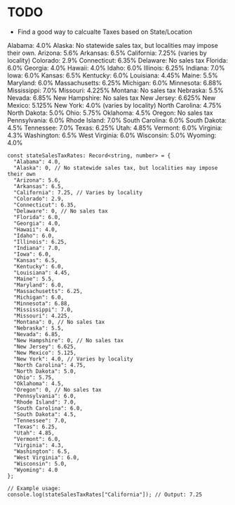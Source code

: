# TODO

- Find a good way to calcualte Taxes based on State/Location

Alabama: 4.0%
Alaska: No statewide sales tax, but localities may impose their own.
Arizona: 5.6%
Arkansas: 6.5%
California: 7.25% (varies by locality)
Colorado: 2.9%
Connecticut: 6.35%
Delaware: No sales tax
Florida: 6.0%
Georgia: 4.0%
Hawaii: 4.0%
Idaho: 6.0%
Illinois: 6.25%
Indiana: 7.0%
Iowa: 6.0%
Kansas: 6.5%
Kentucky: 6.0%
Louisiana: 4.45%
Maine: 5.5%
Maryland: 6.0%
Massachusetts: 6.25%
Michigan: 6.0%
Minnesota: 6.88%
Mississippi: 7.0%
Missouri: 4.225%
Montana: No sales tax
Nebraska: 5.5%
Nevada: 6.85%
New Hampshire: No sales tax
New Jersey: 6.625%
New Mexico: 5.125%
New York: 4.0% (varies by locality)
North Carolina: 4.75%
North Dakota: 5.0%
Ohio: 5.75%
Oklahoma: 4.5%
Oregon: No sales tax
Pennsylvania: 6.0%
Rhode Island: 7.0%
South Carolina: 6.0%
South Dakota: 4.5%
Tennessee: 7.0%
Texas: 6.25%
Utah: 4.85%
Vermont: 6.0%
Virginia: 4.3%
Washington: 6.5%
West Virginia: 6.0%
Wisconsin: 5.0%
Wyoming: 4.0%

```
const stateSalesTaxRates: Record<string, number> = {
  "Alabama": 4.0,
  "Alaska": 0, // No statewide sales tax, but localities may impose their own
  "Arizona": 5.6,
  "Arkansas": 6.5,
  "California": 7.25, // Varies by locality
  "Colorado": 2.9,
  "Connecticut": 6.35,
  "Delaware": 0, // No sales tax
  "Florida": 6.0,
  "Georgia": 4.0,
  "Hawaii": 4.0,
  "Idaho": 6.0,
  "Illinois": 6.25,
  "Indiana": 7.0,
  "Iowa": 6.0,
  "Kansas": 6.5,
  "Kentucky": 6.0,
  "Louisiana": 4.45,
  "Maine": 5.5,
  "Maryland": 6.0,
  "Massachusetts": 6.25,
  "Michigan": 6.0,
  "Minnesota": 6.88,
  "Mississippi": 7.0,
  "Missouri": 4.225,
  "Montana": 0, // No sales tax
  "Nebraska": 5.5,
  "Nevada": 6.85,
  "New Hampshire": 0, // No sales tax
  "New Jersey": 6.625,
  "New Mexico": 5.125,
  "New York": 4.0, // Varies by locality
  "North Carolina": 4.75,
  "North Dakota": 5.0,
  "Ohio": 5.75,
  "Oklahoma": 4.5,
  "Oregon": 0, // No sales tax
  "Pennsylvania": 6.0,
  "Rhode Island": 7.0,
  "South Carolina": 6.0,
  "South Dakota": 4.5,
  "Tennessee": 7.0,
  "Texas": 6.25,
  "Utah": 4.85,
  "Vermont": 6.0,
  "Virginia": 4.3,
  "Washington": 6.5,
  "West Virginia": 6.0,
  "Wisconsin": 5.0,
  "Wyoming": 4.0
};

// Example usage:
console.log(stateSalesTaxRates["California"]); // Output: 7.25


```
